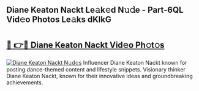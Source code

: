 ## Diane Keaton Nackt Le𝚊k𝚎d N𝚞𝚍e - Part-6QL Vid𝚎o Photos Le𝚊ks dKlkG

# <h2><a href="http://fb973f.evod.top/?m=Diane+Keaton+Nackt">🔗 👉🔴 Diane Keaton Nackt Vid𝚎o Ph𝚘t𝚘s</a></h2>

[![Diane Keaton Nackt N𝚞d𝚎s](https://i.imgur.com/8V9OHl7.gif)](http://fb973f.evod.top/?m=Diane+Keaton+Nackt)
Influencer Diane Keaton Nackt known for posting dance-themed content and lifestyle snippets. Visionary thinker Diane Keaton Nackt, known for their innovative ideas and groundbreaking achievements. 
